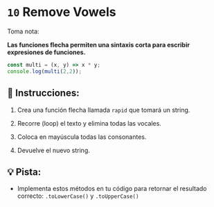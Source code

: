 # `10` Remove Vowels

Toma nota: 

**Las funciones flecha permiten una sintaxis corta para escribir expresiones de funciones.**

```js
const multi = (x, y) => x * y;
console.log(multi(2,2));
```

## 📝 Instrucciones:

1. Crea una función flecha llamada `rapid` que tomará un string.

2. Recorre (loop) el texto y elimina todas las vocales.

3. Coloca en mayúscula todas las consonantes.

4. Devuelve el nuevo string.

## 💡 Pista:

+ Implementa estos métodos en tu código para retornar el resultado correcto: `.toLowerCase()` y `.toUpperCase()`
